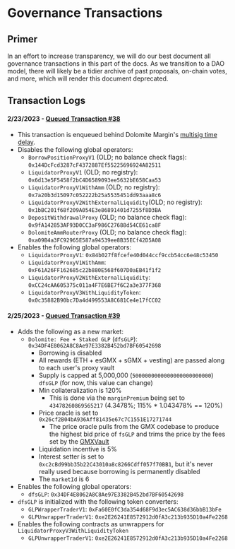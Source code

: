 # Governance Transactions

## Primer

In an effort to increase transparency, we will do our best document all governance transactions in this part of the
docs. As we transition to a DAO model, there will likely be a tidier archive of past proposals, on-chain votes, and
more, which will render this document deprecated.

## Transaction Logs

#### 2/23/2023 - [Queued Transaction #38](https://arbiscan.io/tx/0x9b6de66db51680b86d5e410c256725ecdbdd9825d50abcf8d798ff1a9e921a9f)

- This transaction is enqueued behind Dolomite
  Margin's [multisig time delay](https://arbiscan.io/address/0xE412991Fb026df586C2f2F9EE06ACaD1A34f585B).
- Disables the following global operators:
    - `BorrowPositionProxyV1` (OLD; no balance check flags): `0x144DcFcd3287cF4372887Ef55225696924A82511`
    - `LiquidatorProxyV1` (OLD; no registry): `0x6d13e5F5458f2bC4D6589093ee5632bE658Caa53`
    - `LiquidatorProxyV1WithAmm` (OLD; no registry): `0x7a20b3d15097c052222b25a5535451dd93aaa8c6`
    - `LiquidatorProxyV2WithExternalLiquidity`(OLD; no registry): `0x1bBC201f68f209A054E3e86891401d7255f8D3BA`
    - `DepositWithdrawalProxy` (OLD; no balance check flag): `0x9fA142853AF93D0CC3aF986C27688d54CE61ca8F`
    - `DolomiteAmmRouterProxy` (OLD; no balance check flag): `0xa09B4a3FC92965E587a94539ee8B35ECf42D5A08`
- Enables the following global operators:
    - `LiquidatorProxyV1`: `0x84b027f8fcefe40d044ccf9ccb54cc6e48c53450`
    - `LiquidatorProxyV1WithAmm`: `0xF61A26FF162685c22b880E568f607D0aEB41f1f2`
    - `LiquidatorProxyV2WithExternalLiquidity`: `0xCC24cAA605375c011a4F7E6BE7f6C2a3e377F368`
    - `LiquidatorProxyV3WithLiquidityToken`: `0x0c35882B90bc7Da4d499553A8C681Ce4e17fCC02`

#### 2/25/2023 - [Queued Transaction #39](https://arbiscan.io/tx/0xead4847f68064b462c80e43608fe5a5294e1b73ae8de9542d92f60c1e3f03fa2)

- Adds the following as a new market:
    - `Dolomite: Fee + Staked GLP` (`dfsGLP`): `0x34DF4E8062A8C8Ae97E3382B452bd7BF60542698`
        - Borrowing is disabled
        - All rewards (ETH + esGMX + sGMX + vesting) are passed along to each user's proxy vault
        - Supply is capped at 5,000,000 (`5000000000000000000000000`) `dfsGLP` (for now, this value can change)
        - Min collateralization is 120%
            - This is done via the `marginPremium` being set to `43478260869565217` (4.3478%; 115% * 1.043478% == 120%)
        - Price oracle is set to `0x26cf2B04bA936Aff81435e67c7C1551E17271744`
            - The price oracle pulls from the GMX codebase to produce the highest bid price of `fsGLP` and trims the
              price by the fees set by
              the [GMXVault](https://arbiscan.io/address/0x489ee077994b6658eafa855c308275ead8097c4a#readContract)
        - Liquidation incentive is 5%
        - Interest setter is set to `0xc2cBd99bb35b22C43010a8c8266Cdff057f70BB1`, but it's never really used because
          borrowing is permanently disabled
        - The `marketId` is 6
- Enables the following global operators:
    - `dfsGLP`: `0x34DF4E8062A8C8Ae97E3382B452bd7BF60542698`
- `dfsGLP` is initialized with the following token converters:
    - `GLPWrapperTraderV1`: `0xFa60E0fC3da354d68F9d3ec5AC638d36bbB13bFe`
    - `GLPUnwrapperTraderV1`: `0xe2E26241E8572912d0fA3c213b935D10a4Fe2268`
- Enables the following contracts as unwrappers for `LiquidatorProxyV3WithLiquidityToken`
    - `GLPUnwrapperTraderV1`: `0xe2E26241E8572912d0fA3c213b935D10a4Fe2268` 
